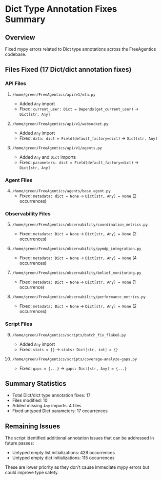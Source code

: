 # Dict Type Annotation Fixes Summary

## Overview
Fixed mypy errors related to Dict type annotations across the FreeAgentics codebase.

## Files Fixed (17 Dict/dict annotation fixes)

### API Files
1. `/home/green/FreeAgentics/api/v1/mfa.py`
   - Added `Any` import
   - Fixed: `current_user: Dict = Depends(get_current_user)` → `Dict[str, Any]`

2. `/home/green/FreeAgentics/api/v1/websocket.py`
   - Added `Any` import  
   - Fixed: `data: dict = Field(default_factory=dict)` → `Dict[str, Any]`

3. `/home/green/FreeAgentics/api/v1/agents.py`
   - Added `Any` and `Dict` imports
   - Fixed: `parameters: dict = Field(default_factory=dict)` → `Dict[str, Any]`

### Agent Files
4. `/home/green/FreeAgentics/agents/base_agent.py`
   - Fixed: `metadata: dict = None` → `Dict[str, Any] = None` (2 occurrences)

### Observability Files
5. `/home/green/FreeAgentics/observability/coordination_metrics.py`
   - Fixed: `metadata: Dict = None` → `Dict[str, Any] = None` (2 occurrences)

6. `/home/green/FreeAgentics/observability/pymdp_integration.py`
   - Fixed: `metadata: Dict = None` → `Dict[str, Any] = None` (4 occurrences)

7. `/home/green/FreeAgentics/observability/belief_monitoring.py`
   - Fixed: `metadata: Dict = None` → `Dict[str, Any] = None` (1 occurrence)

8. `/home/green/FreeAgentics/observability/performance_metrics.py`
   - Fixed: `metadata: Dict = None` → `Dict[str, Any] = None` (2 occurrences)

### Script Files
9. `/home/green/FreeAgentics/scripts/batch_fix_flake8.py`
   - Added `Any` import
   - Fixed: `stats = {}` → `stats: Dict[str, int] = {}`

10. `/home/green/FreeAgentics/scripts/coverage-analyze-gaps.py`
    - Fixed: `gaps = {...}` → `gaps: Dict[str, Any] = {...}`

## Summary Statistics
- Total Dict/dict type annotation fixes: 17
- Files modified: 10
- Added missing `Any` imports: 4 files
- Fixed untyped Dict parameters: 17 occurrences

## Remaining Issues
The script identified additional annotation issues that can be addressed in future passes:
- Untyped empty list initializations: 428 occurrences
- Untyped empty dict initializations: 115 occurrences

These are lower priority as they don't cause immediate mypy errors but could improve type safety.